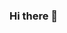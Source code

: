 ### Hi there 👋

<!--
**sepabeat/sepabeat** is a ✨ _special_ ✨ repository because its `README.md` (this file) appears on your GitHub profile.

Check my Artstation profile if you wish!
[![Salvador Pérez Ávila](https://www.artstation.com/sepabeat)](https://www.artstation.com/sepabeat)


- 🔭 I’m currently working on studying hard all about code
- 🌱 I’m currently learning C languaje
- 👯 I’m looking to collaborate on ...
- 🤔 I’m looking for help with ...
- 💬 Ask me about ...
- 📫 How to reach me: ...
- 😄 Pronouns: ...
- ⚡ Fun fact: ...
-->
